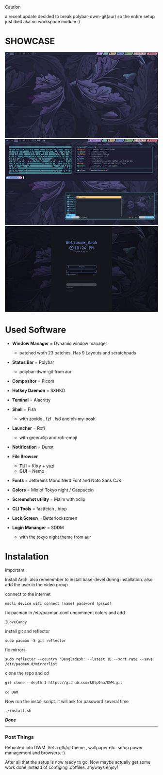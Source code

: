
> [!Caution]
> a recent update decided to break polybar-dwm-git(aur) so the entire setup just died aka no workspace module :)

# SHOWCASE

![Alt text](/dwm/p1.webp)
![Alt text](/dwm/p2.webp)
![Alt text](/dwm/lock.webp)

# Used Software

+ **Window Manager** = Dynamic window manager
   - patched woth 23 patches. Has 9 Layouts and scratchpads

+ **Status Bar** = Polybar
  -  polybar-dwm-git from aur

+ **Compositor** = Picom

+ **Hotkey Daemon** = SXHKD

+ **Teminal** = Alacritty

+ **Shell** = Fish
   - with zoxide , fzf , lsd and oh-my-posh

+ **Launcher** = Rofi
  - with greenclip and rofi-emoji

+ **Notification** = Dunst

+ **File Browser**
  -  **TUI** = Kitty + yazi
  -  **GUI** = Nemo

+ **Fonts** = Jetbrains Mono Nerd Font and Noto Sans CJK

+ **Colors** = Mix of Tokyo night / Cappuccin

+ **Screenshot utility** = Maim with xclip

+ **CLI Tools** = fastfetch , htop

+ **Lock Screen** = Betterlockscreen

+ **Login Mananger** = SDDM
  -  with the tokyo night theme from aur


# Instalation

> [!IMPORTANT]
> Install Arch. also rememmber to install base-devel during installation. also add the user in the video group

connect to the internet

```
nmcli device wifi connect !name! password !psswd!
```

fix pacman in /etc/pacman.conf uncomment colors and add

```
ILoveCandy
```

install git and reflector

```
sudo pacman -S git reflector
```

fic mirrors

```
sudo reflector --country 'Bangladesh' --latest 10 --sort rate --save /etc/pacman.d/mirrorlist 
```

clone the repo and cd

```
git clone --depth 1 https://github.com/k0lp0na/DWM.git

cd DWM
```

Now run the install script. it will ask for password several time

```
./install.sh
```


 ***Done***


-----------------------------------------------------------------

### Post Things

Rebooted into DWM. Set a gtk/qt theme , wallpaper etc. setup power management and browsers. :) 

After all that the setup is now ready to go. Now maybe actually get some work done instead of configing .dotfiles. anyways enjoy!
